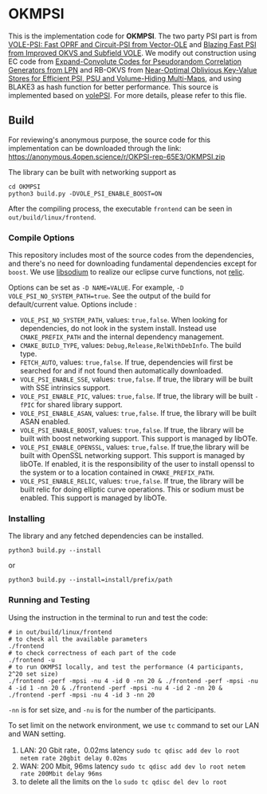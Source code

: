 # OKMPSI

This is the implementation code for **OKMPSI**. The two party PSI part is from [VOLE-PSI: Fast OPRF and Circuit-PSI from Vector-OLE](https://eprint.iacr.org/2021/266) and [Blazing Fast PSI from Improved OKVS and Subfield VOLE](https://eprint.iacr.org/2022/320.pdf). We modify out construction using EC code from [Expand-Convolute Codes for Pseudorandom Correlation Generators from LPN](https://eprint.iacr.org/2023/882) and RB-OKVS from [Near-Optimal Oblivious Key-Value Stores for Efficient PSI, PSU and Volume-Hiding Multi-Maps](https://eprint.iacr.org/2023/903), and using BLAKE3 as hash function for better performance. This source is implemented based on [volePSI](https://github.com/Visa-Research/volepsi). For more details, please refer to this flie.

## Build

For reviewing's anonymous purpose, the source code for this implementation can be downloaded through the link: https://anonymous.4open.science/r/OKPSI-rep-65E3/OKMPSI.zip

The library can be built with networking support as

```shell
cd OKMPSI
python3 build.py -DVOLE_PSI_ENABLE_BOOST=ON
```
After the compiling process, the executable `frontend` can be seen in `out/build/linux/frontend`.

### Compile Options
This repository includes most of the source codes from the dependencies, and there's no need for downloading fundamental dependencies except for `boost`. We use [libsodium](https://github.com/osu-crypto/libsodium) to realize our eclipse curve functions, not [relic](https://github.com/relic-toolkit/relic).

Options can be set as `-D NAME=VALUE`. For example, `-D VOLE_PSI_NO_SYSTEM_PATH=true`. See the output of the build for default/current value. Options include :

 * `VOLE_PSI_NO_SYSTEM_PATH`, values: `true,false`.  When looking for dependencies, do not look in the system install. Instead use `CMAKE_PREFIX_PATH` and the internal dependency management.  
* `CMAKE_BUILD_TYPE`, values: `Debug,Release,RelWithDebInfo`. The build type. 
* `FETCH_AUTO`, values: `true,false`. If true, dependencies will first be searched for and if not found then automatically downloaded.
* `VOLE_PSI_ENABLE_SSE`, values: `true,false`. If true, the library will be built with SSE intrinsics support. 
* `VOLE_PSI_ENABLE_PIC`, values: `true,false`. If true, the library will be built `-fPIC` for shared library support. 
* `VOLE_PSI_ENABLE_ASAN`, values: `true,false`. If true, the library will be built ASAN enabled. 
* `VOLE_PSI_ENABLE_BOOST`, values: `true,false`. If true, the library will be built with boost networking support. This support is managed by libOTe. 
* `VOLE_PSI_ENABLE_OPENSSL`, values: `true,false`. If true,the library will be built with OpenSSL networking support. This support is managed by libOTe. If enabled, it is the responsibility of the user to install openssl to the system or to a location contained in `CMAKE_PREFIX_PATH`.
* `VOLE_PSI_ENABLE_RELIC`, values: `true,false`. If true, the library will be built relic for doing elliptic curve operations. This or sodium must be enabled. This support is managed by libOTe. 

### Installing

The library and any fetched dependencies can be installed. 
```shell
python3 build.py --install
```
or 
```shell
python3 build.py --install=install/prefix/path
```

### Running and Testing

Using the instruction in the terminal to run and test the code:

````shell
# in out/build/linux/frontend
# to check all the available parameters
./frontend
# to check correctness of each part of the code
./frontend -u
# to run OKMPSI locally, and test the performance (4 participants, 2^20 set size)
./frontend -perf -mpsi -nu 4 -id 0 -nn 20 & ./frontend -perf -mpsi -nu 4 -id 1 -nn 20 & ./frontend -perf -mpsi -nu 4 -id 2 -nn 20 & ./frontend -perf -mpsi -nu 4 -id 3 -nn 20
````

 `-nn` is for set size,  and `-nu` is for the number of the participants.

To set limit on the network environment, we use `tc` command to set our LAN and WAN setting.

1. LAN: 20 Gbit rate，0.02ms latency
   `sudo tc qdisc add dev lo root netem rate 20gbit delay 0.02ms`
2. WAN: 200 Mbit, 96ms latency
   `sudo tc qdisc add dev lo root netem rate 200Mbit delay 96ms`
3. to delete all the limits on the `lo`
   `sudo tc qdisc del dev lo root`
